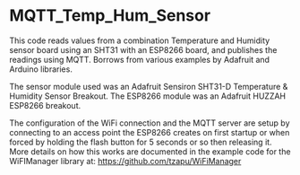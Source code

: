 # MQTT_Temp_Hum_Sensor

This code reads values from a combination Temperature and Humidity
sensor board using an SHT31 with an ESP8266 board, and publishes the readings using MQTT.
Borrows from various examples by Adafruit and Arduino libraries.

The sensor module used was an Adafruit Sensiron SHT31-D Temperature & Humidity Sensor Breakout.
The ESP8266 module was an Adafruit HUZZAH ESP8266 breakout.

The configuration of the WiFi connection and the MQTT server are
setup by connecting to an access point the ESP8266 creates on first
startup or when forced by holding the flash button for 5 seconds or so then releasing it.
More details on how this works are
documented in the example code for the WiFIManager library at:
https://github.com/tzapu/WiFiManager

